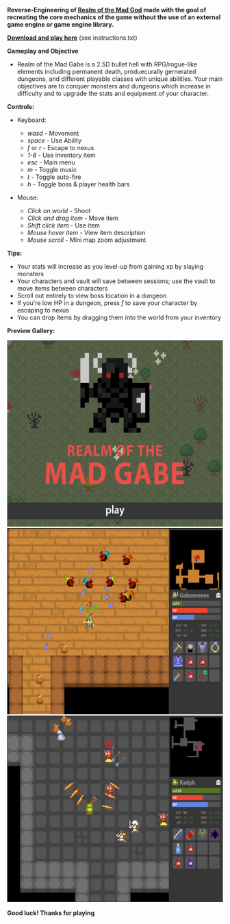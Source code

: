 **Reverse-Engineering of [Realm of the Mad God](https://en.wikipedia.org/wiki/Realm_of_the_Mad_God) made with the goal of recreating the core mechanics of the game without the use of an external game engine or game engine library.**

**[Download and play here](https://drive.google.com/drive/folders/1eDCwejVu6gYtlVhL0JvSepFS0KubVKLO?usp=sharing)** (see instructions.txt)

**Gameplay and Objective**
  - Realm of the Mad Gabe is a 2.5D bullet hell with RPG/rogue-like elements including permanent death, produecurally gernerated dungeons, and different playable classes with unique abilities. Your main objectives are to conquer monsters and dungeons which increase in difficulty and to upgrade the stats and equipment of your character. 

**Controls:**
  - Keyboard:
      - *wasd* - Movement
      - *space* - Use Ability
      - *f* or *r* - Escape to nexus
      - *1-8* - Use inventory item
      - *esc* - Main menu
      - *m* - Toggle music
      - *t* - Toggle auto-fire
      - *h* - Toggle boss & player health bars
  
  - Mouse:
      - *Click on world* - Shoot
      - *Click and drag item* - Move item
      - *Shift click item* - Use item
      - *Mouse hover item* - View item description
      - *Mouse scroll* - Mini map zoom adjustment

**Tips:**
  - Your stats will increase as you level-up from gaining xp by slaying monsters
  - Your characters and vault will save between sessions; use the vault to move items between characters
  - Scroll out entirely to view boss location in a dungeon
  - If you're low HP in a dungeon, press *f* to save your character by escaping to nexus
  - You can drop items by dragging them into the world from your inventory

**Preview Gallery:**

<img src="rotmg1.png" width="581" height="435" />
<img src="rotmg2.png" width="581" height="435" />
<img src="rotmg3.png" width="581" height="435" />

**Good luck! Thanks for playing**
